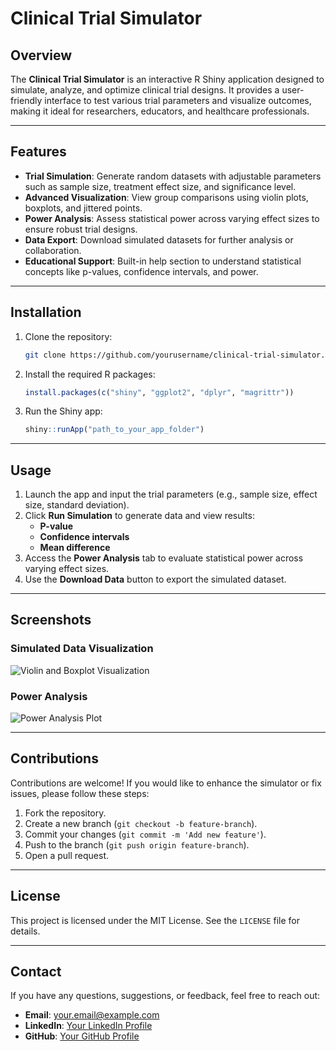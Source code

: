 
# Clinical Trial Simulator

## Overview
The **Clinical Trial Simulator** is an interactive R Shiny application designed to simulate, analyze, and optimize clinical trial designs. It provides a user-friendly interface to test various trial parameters and visualize outcomes, making it ideal for researchers, educators, and healthcare professionals.

---

## Features
- **Trial Simulation**: 
  Generate random datasets with adjustable parameters such as sample size, treatment effect size, and significance level.
- **Advanced Visualization**: 
  View group comparisons using violin plots, boxplots, and jittered points.
- **Power Analysis**: 
  Assess statistical power across varying effect sizes to ensure robust trial designs.
- **Data Export**: 
  Download simulated datasets for further analysis or collaboration.
- **Educational Support**: 
  Built-in help section to understand statistical concepts like p-values, confidence intervals, and power.

---

## Installation
1. Clone the repository:
   ```bash
   git clone https://github.com/yourusername/clinical-trial-simulator.git
   ```
2. Install the required R packages:
   ```R
   install.packages(c("shiny", "ggplot2", "dplyr", "magrittr"))
   ```
3. Run the Shiny app:
   ```R
   shiny::runApp("path_to_your_app_folder")
   ```

---

## Usage
1. Launch the app and input the trial parameters (e.g., sample size, effect size, standard deviation).
2. Click **Run Simulation** to generate data and view results:
   - **P-value**
   - **Confidence intervals**
   - **Mean difference**
3. Access the **Power Analysis** tab to evaluate statistical power across varying effect sizes.
4. Use the **Download Data** button to export the simulated dataset.

---

## Screenshots
### Simulated Data Visualization
![Violin and Boxplot Visualization](screenshot1.png)

### Power Analysis
![Power Analysis Plot](screenshot2.png)

---

## Contributions
Contributions are welcome! If you would like to enhance the simulator or fix issues, please follow these steps:
1. Fork the repository.
2. Create a new branch (`git checkout -b feature-branch`).
3. Commit your changes (`git commit -m 'Add new feature'`).
4. Push to the branch (`git push origin feature-branch`).
5. Open a pull request.

---

## License
This project is licensed under the MIT License. See the `LICENSE` file for details.

---

## Contact
If you have any questions, suggestions, or feedback, feel free to reach out:
- **Email**: your.email@example.com
- **LinkedIn**: [Your LinkedIn Profile](https://linkedin.com/in/yourprofile)
- **GitHub**: [Your GitHub Profile](https://github.com/yourusername)
